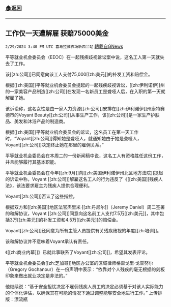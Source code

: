 ###  [:house:返回](README.md)
---


## 工作仅一天遭解雇 获赔75000美金
`2/29/2024 3:40 PM UTC 喜马拉雅农场新西兰站` [轉載自GNews](https://gnews.org/articles/2353492)

平等就业机会委员会（EEOC）在一起残疾歧视诉讼案中说，这名工人第一天就失去了工作。

该[[zh:公司]]已同意向该工人支付75,000[[zh:美元]]的补发工资和赔偿金。

根据[[zh:美国]]平等就业机会委员会提起的一起残疾歧视诉讼，[[zh:伊利诺伊]]州的一家美容产品制造[[zh:公司]]在发现一名新员工是聋哑人后，在入职的第一天就解雇了她。

该诉讼称，这名女性是由一家人力资源[[zh:公司]]安排在[[zh:伊利诺伊]]州康特赛德市的Voyant Beauty[[zh:公司]]从事生产工作，该[[zh:公司]]是一家生产护肤品、美发和沐浴产品的制造商。

根据[[zh:美国]]平等就业机会委员会的诉讼，这名员工在第一天工作时，“Voyant[[zh:公司]]得知她是聋哑人，就通知她由于她是聋哑人，Voyant[[zh:公司]]决定终止她在那里的雇佣关系。”

平等就业机会委员会在本周二的一份新闻稿中说，这名工人有资格胜任这份工作，并且能够履行其基本职能。

平等就业机会委员会在今年[[zh:9月]]向[[zh:美国伊利诺伊州北区地方法院]]提起的诉讼中称，Voyant [[zh:公司]]解雇这名工人的行为违反了《[[zh:美国]]残疾人法》，该法要求雇主为残疾人提供合理便利。

Voyant[[zh:公司]]否认了这些指控。

根据双方和[[zh:美国]]地区法官杰里米·[[zh:丹尼尔]]（Jeremy Daniel）周二签署的和解协议，Voyant [[zh:公司]]同意向这名前工人支付7.5万[[zh:美元]]，其中包括3万[[zh:美元]]的补发工资和4.5万[[zh:美元]]的赔偿金。

Voyant[[zh:公司]]还同意为所有主管人员提供有关残疾歧视的年度[[zh:培训]]。

该和解协议并不意味着Voyant承认有责任。

《[[zh:商业内幕]]》已就此事联系了Voyant[[zh:公司]]，希望其发表评论。

平等就业机会委员会[[zh:芝加哥]]地区办公室的区域律师格雷戈里·戈查努尔（Gregory Gochanour）在一份声明中表示：“依靠对个人残疾的毫无根据的刻板印象来做出就业决定是非法的。”

他继续说：“基于安全担忧决定不雇佣残疾人员工的决定必须基于对该人实际能力的个体化评估，以确保其在可能的情况下通过调整能够安全地进行工作。”
上传排版：漂流瓶
